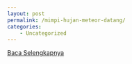 ```yaml
---
layout: post
permalink: /mimpi-hujan-meteor-datang/
categories:
    - Uncategorized
---
```


[Baca Selengkapnya](/06)